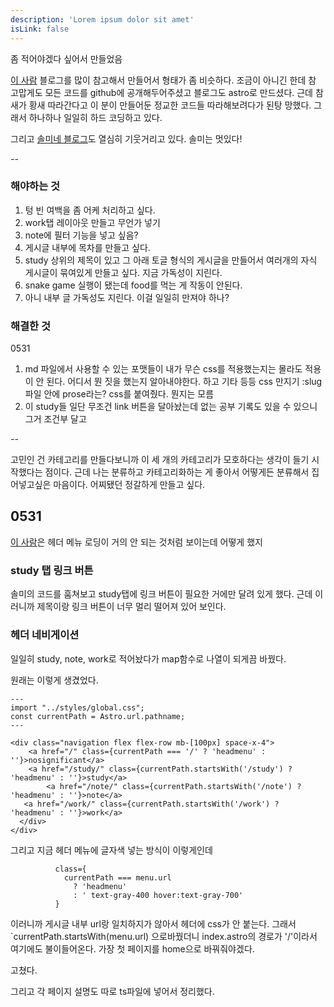 ```yaml
---
description: 'Lorem ipsum dolor sit amet'
isLink: false
---
```


좀 적어야겠다 싶어서 만들었음

[이 사람](https://bepyan.me/) 블로그를 많이 참고해서 만들어서 형태가 좀 비슷하다.
조금이 아니긴 한데 참 고맙게도 모든 코드를 github에 공개해두어주셨고 블로그도 astro로 만드셨다.
근데 참새가 황새 따라간다고 이 분이 만들어둔 정교한 코드들 따라해보려다가 된탕 망했다. 그래서 하나하나 일일히 하드 코딩하고 있다.

그리고 [솔미네 블로그](https://www.solmee.xyz/)도 열심히 기웃거리고 있다. 솔미는 멋있다!

--

### 해야하는 것

1. 텅 빈 여백을 좀 어케 처리하고 싶다.
2. work탭 레이아웃 만들고 무언가 넣기
3. note에 필터 기능을 넣고 싶음?
4. 게시글 내부에 목차를 만들고 싶다.
5. study 상위의 제목이 있고 그 아래 토글 형식의 게시글을 만들어서 여러개의 자식 게시글이 묶여있게 만들고 싶다. 지금 가독성이 지린다.
6. snake game 실행이 됐는데 food를 먹는 게 작동이 안된다.
7. 아니 내부 글 가독성도 지린다. 이걸 일일히 만져야 하나?

### 해결한 것

0531

1. md 파일에서 사용할 수 있는 포맷들이 내가 무슨 css를 적용했는지는 몰라도 적용이 안 된다. 어디서 뭔 짓을 했는지 알아내야한다. 하고 기타 등등 css 만지기
   :slug파일 안에 prose라는? css를 붙여줬다. 뭔지는 모름
2. 이 study들 일단 무조건 link 버튼을 달아놨는데 없는 공부 기록도 있을 수 있으니 그거 조건부 달고

--

고민인 건 카테고리를 만들다보니까 이 세 개의 카테고리가 모호하다는 생각이 들기 시작했다는 점이다. 근데 나는 분류하고 카테고리화하는 게 좋아서 어떻게든 분류해서 집어넣고싶은 마음이다. 어찌됐던 정갈하게 만들고 싶다.

## 0531

[이 사람](https://bepyan.me/)은 헤더 메뉴 로딩이 거의 안 되는 것처럼 보이는데 어떻게 했지

### study 탭 링크 버튼

솔미의 코드를 훔쳐보고 study탭에 링크 버튼이 필요한 거에만 달려 있게 했다.
근데 이러니까 제목이랑 링크 버튼이 너무 멀리 떨어져 있어 보인다.

### 헤더 네비게이션

일일히 study, note, work로 적어놨다가 map함수로 나열이 되게끔 바꿨다.

원래는 이렇게 생겼었다.

```
---
import "../styles/global.css";
const currentPath = Astro.url.pathname;
---

<div class="navigation flex flex-row mb-[100px] space-x-4">
    <a href="/" class={currentPath === '/' ? 'headmenu' : ''}>nosignificant</a>
    <a href="/study/" class={currentPath.startsWith('/study') ? 'headmenu' : ''}>study</a>
        <a href="/note/" class={currentPath.startsWith('/note') ? 'headmenu' : ''}>note</a>
   <a href="/work/" class={currentPath.startsWith('/work') ? 'headmenu' : ''}>work</a>
  </div>
</div>

```

그리고 지금 헤더 메뉴에 글자색 넣는 방식이 이렇게인데

```
          class={
            currentPath === menu.url
              ? 'headmenu'
              : ' text-gray-400 hover:text-gray-700'
          }
```

이러니까 게시글 내부 url랑 일치하지가 않아서 헤더에 css가 안 붙는다.
그래서 `currentPath.startsWith(menu.url) 으로바꿨더니 index.astro의 경로가 '/'이라서 여기에도 불이들어온다. 가장 첫 페이지를 home으로 바꿔줘야겠다.

고쳤다.

그리고 각 페이지 설명도 따로 ts파일에 넣어서 정리했다.

